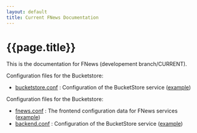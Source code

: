 ```yaml
---
layout: default
title: Current FNews Documentation
---
```

# {{page.title}}

This is the documentation for FNews (developement branch/CURRENT).

Configuration files for the Bucketstore:
- [bucketstore.conf](./bucketstore-doc) : Configuration of the BucketStore service ([example](./bucketstore.conf))

Configuration files for the Bucketstore:
- [fnews.conf](./fnews-doc) : The frontend configuration data for FNews services ([example](./fnews.conf))
- [backend.conf](./backend-doc) : Configuration of the BucketStore service ([example](./backend.conf))


